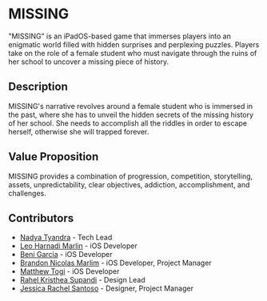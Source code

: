 # MISSING
"MISSING" is an iPadOS-based game that immerses players into an enigmatic world filled with hidden surprises and perplexing puzzles. Players take on the role of a female student who must navigate through the ruins of her school to uncover a missing piece of history.

## Description
MISSING's narrative revolves around a female student who is immersed in the past, where she has to unveil the hidden secrets of the missing history of her school. She needs to accomplish all the riddles in order to escape herself, otherwise she will trapped forever.

## Value Proposition
MISSING provides a combination of progression, competition, storytelling, assets, unpredictability, clear objectives, addiction, accomplishment, and challenges.

## Contributors
- [Nadya Tyandra](https://github.com/nadyatyandra) - Tech Lead
- [Leo Harnadi Marlin](https://github.com/TrotskyLeon) - iOS Developer
- [Beni Garcia](https://github.com/beni2704) - iOS Developer
- [Brandon Nicolas Marlim](https://github.com/itsbrandonlim) - iOS Developer, Project Manager
- [Matthew Togi](https://github.com/matthewtogi) - iOS Developer
- [Rahel Kristhea Supandi](https://www.behance.net/rahelkristhea) - Design Lead
- [Jessica Rachel Santoso](https://github.com/jessicarachel) - Designer, Project Manager
